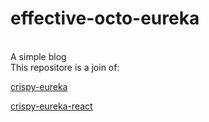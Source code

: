 # effective-octo-eureka
<br>
A simple blog
<br>
This repositore is a join of:
<br>

[crispy-eureka](https://github.com/maiconwa/crispy-eureka)

[crispy-eureka-react](https://github.com/maiconwa/crispy-eureka-react)
<br>
